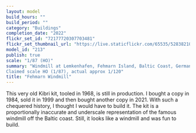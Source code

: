 ```yaml
---
layout: model
build_hours: ""
build_period: ""
category: "Buildings"
completion_date: "2022"
flickr_set_id: "72177720307703481"
flickr_set_thumbnail_url: "https://live.staticflickr.com/65535/52838210391_fa13b17bbe_m.jpg"
model_id: "213"
publish: true
scale: "1/87 (HO)"
summary: "Windmill at Lemkenhafen, Fehmarn Island, Baltic Coast, Germany. (1787),
Claimed scale HO (1/87), actual approx 1/120"
title: "Fehmarn Windmill"
---
```


This very old Kibri kit, tooled in 1968, is still in production. I bought a copy in 1984, sold it in 1999 and then bought another copy in 2021. With such a chequered history, I thought I would have to build it. The kit is a proportionally inaccurate and underscale representation of the famous windmill off the Baltic coast. Still, it looks like a windmill and was fun to build.
